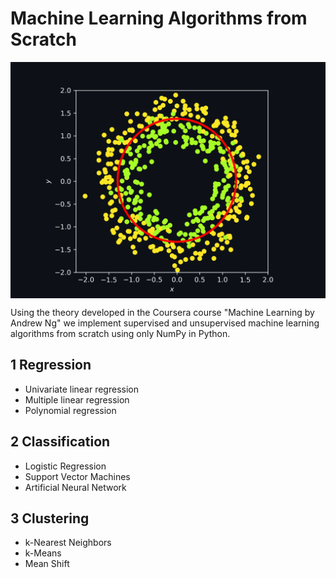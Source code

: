 # Machine Learning Algorithms from Scratch
<p align="center">
	<img src="./2 Classification/1 Logistic Regression/logit_application.png" width="600" align="center">
</p>

Using the theory developed in the Coursera course "Machine Learning by Andrew Ng" we implement supervised and unsupervised machine learning algorithms from scratch using only NumPy in Python.

## 1 Regression
* Univariate linear regression
* Multiple linear regression
* Polynomial regression

## 2 Classification
* Logistic Regression
* Support Vector Machines
* Artificial Neural Network

## 3 Clustering
* k-Nearest Neighbors
* k-Means
* Mean Shift
